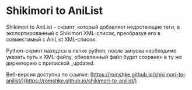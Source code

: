 # Shikimori to AniList

Shikimori to AniList - скрипт, который добавляет недостающие теги, в экспортированный с Shikimori XML-список, преобразуя его в совместимый с AniList XML-список.

Python-скрипт находтся в папке python, после запуска необходимо указать путь к XML-файлу, обновленный файл будет сохранен в ту же диркеторию с припиской _updated.

Веб-версия доступна по ссылке: [https://romshke.github.io/shikimori-to-anilist/](https://romshke.github.io/shikimori-to-anilist/)